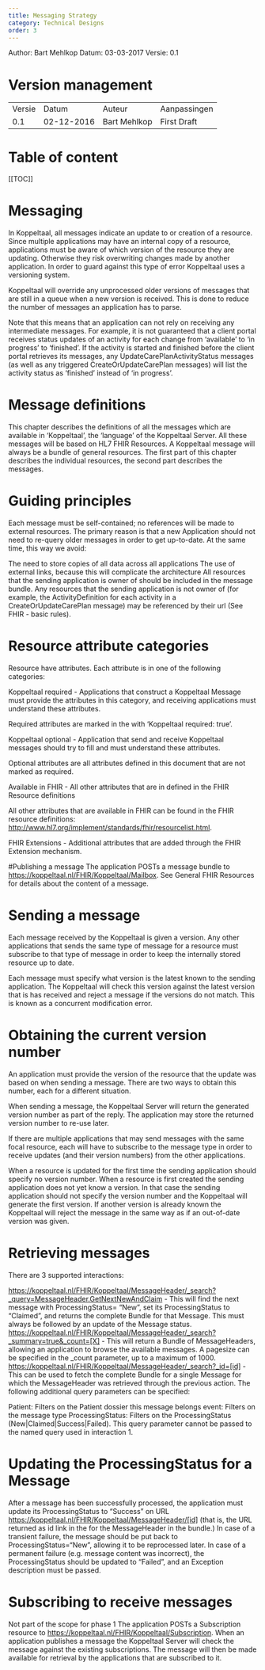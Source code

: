 ```yaml
---
title: Messaging Strategy
category: Technical Designs
order: 3
---
```


Author: Bart Mehlkop
Datum: 03-03-2017
Versie: 0.1

# Version management

<table>
<tr>
<td>Versie</td>
<td>Datum</td>
<td>Auteur</td>
<td>Aanpassingen</td>
</tr>
<tr>
<td>0.1</td>
<td>02-12-2016</td>
<td>Bart Mehlkop</td>
<td>First Draft</td>
</tr>

</table>

# Table of content

[[TOC]]

# Messaging
In Koppeltaal, all messages indicate an update to or creation of a resource. Since multiple applications may have an internal copy of a resource, applications must be aware of which version of the resource they are updating. Otherwise they risk overwriting changes made by another application. In order to guard against this type of error Koppeltaal uses a versioning system.

Koppeltaal will override any unprocessed older versions of messages that are still in a queue when a new version is received. This is done to reduce the number of messages an application has to parse.

Note that this means that an application can not rely on receiving any intermediate messages. For example, it is not guaranteed that a client portal receives status updates of an activity for each change from ‘available’ to ‘in progress’ to ‘finished’. If the activity is started and finished before the client portal retrieves its messages, any UpdateCarePlanActivityStatus messages (as well as any triggered CreateOrUpdateCarePlan messages) will list the activity status as ‘finished’ instead of ‘in progress’.

# Message definitions
This chapter describes the definitions of all the messages which are available in ‘Koppeltaal’, the ‘language’ of the Koppeltaal Server. All these messages will be based on HL7 FHIR Resources. A Koppeltaal message will always be a bundle of general resources. The first part of this chapter describes the individual resources, the second part describes the messages.


# Guiding principles
Each message must be self-contained; no references will be made to external resources. The primary reason is that a new Application should not need to re-query older messages in order to get up-to-date. At the same time, this way we avoid:

The need to store copies of all data across all applications
The use of external links, because this will complicate the architecture
All resources that the sending application is owner of should be included in the message bundle. Any resources that the sending application is not owner of (for example, the ActivityDefinition for each activity in a CreateOrUpdateCarePlan message) may be referenced by their url (See FHIR - basic rules).


# Resource attribute categories
Resource have attributes. Each attribute is in one of the following categories:

Koppeltaal required - Applications that construct a Koppeltaal Message must provide the attributes in this category, and receiving applications must understand these attributes.

Required attributes are marked in the with ‘Koppeltaal required: true’.

Koppeltaal optional - Application that send and receive Koppeltaal messages should try to fill and must understand these attributes.

Optional attributes are all attributes defined in this document that are not marked as required.

Available in FHIR - All other attributes that are in defined in the FHIR Resource definitions

All other attributes that are available in FHIR can be found in the FHIR resource definitions: http://www.hl7.org/implement/standards/fhir/resourcelist.html.

FHIR Extensions - Additional attributes that are added through the FHIR Extension mechanism.



#Publishing a message
The application POSTs a message bundle to https://koppeltaal.nl/FHIR/Koppeltaal/Mailbox.
See General FHIR Resources for details about the content of a message.

# Sending a message
Each message received by the Koppeltaal is given a version. Any other applications that sends the same type of message for a resource must subscribe to that type of message in order to keep the internally stored resource up to date.

Each message must specify what version is the latest known to the sending application. The Koppeltaal will check this version against the latest version that is has received and reject a message if the versions do not match. This is known as a concurrent modification error.


# Obtaining the current version number
An application must provide the version of the resource that the update was based on when sending a message. There are two ways to obtain this number, each for a different situation.

When sending a message, the Koppeltaal Server will return the generated version number as part of the reply. The application may store the returned version number to re-use later.

If there are multiple applications that may send messages with the same focal resource, each will have to subscribe to the message type in order to receive updates (and their version numbers) from the other applications.

When a resource is updated for the first time the sending application should specify no version number. When a resource is first created the sending application does not yet know a version. In that case the sending application should not specify the version number and the Koppeltaal will generate the first version. If another version is already known the Koppeltaal will reject the message in the same way as if an out-of-date version was given.



# Retrieving messages
There are 3 supported interactions:

https://koppeltaal.nl/FHIR/Koppeltaal/MessageHeader/_search?_query=MessageHeader.GetNextNewAndClaim - This will find the next message with ProcessingStatus= “New”, set its ProcessingStatus to “Claimed”, and returns the complete Bundle for that Message. This must always be followed by an update of the Message status.
https://koppeltaal.nl/FHIR/Koppeltaal/MessageHeader/_search?_summary=true&_count=[X] - This will return a Bundle of MessageHeaders, allowing an application to browse the available messages. A pagesize can be specified in the _count parameter, up to a maximum of 1000.
https://koppeltaal.nl/FHIR/Koppeltaal/MessageHeader/_search?_id=[id] - This can be used to fetch the complete Bundle for a single Message for which the MessageHeader was retrieved through the previous action.
The following additional query parameters can be specified:

Patient: Filters on the Patient dossier this message belongs
event: Filters on the message type
ProcessingStatus: Filters on the ProcessingStatus (New|Claimed|Success|Failed). This query parameter cannot be passed to the named query used in interaction 1.

# Updating the ProcessingStatus for a Message
After a message has been successfully processed, the application must update its ProcessingStatus to “Success” on URL https://koppeltaal.nl/FHIR/Koppeltaal/MessageHeader/[id] (that is, the URL returned as id link in the for the MessageHeader in the bundle.) In case of a transient failure, the message should be put back to ProcessingStatus=“New”, allowing it to be reprocessed later. In case of a permanent failure (e.g. message content was incorrect), the ProcessingStatus should be updated to “Failed”, and an Exception description must be passed.

# Subscribing to receive messages
Not part of the scope for phase 1
The application POSTs a Subscription resource to https://koppeltaal.nl/FHIR/Koppeltaal/Subscription.
When an application publishes a message the Koppeltaal Server will check the message against the existing subscriptions. The message will then be made available for retrieval by the applications that are subscribed to it.

